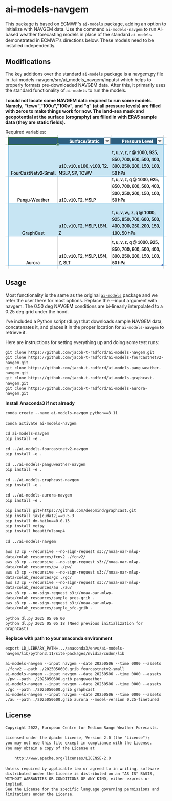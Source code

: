 # ai-models-navgem

This package is based on ECMWF's `ai-models` package, adding an option to initialize with NAVGEM data. Use the command `ai-models-navgem` to run AI-based weather forecasting models in place of the standard `ai-models` demonstrated in ECMWF's directions below. These models need to be installed independently.

## Modifications

The key additions over the standard `ai-models` package is a navgem.py file in ./ai-models-navgem/src/ai_models_navgem/inputs/ which helps to properly formats pre-downloaded NAVGEM data. After this, it primarily uses the standard functionality of `ai-models` to run the models.

**I could not locate some NAVGEM data required to run some models. Namely, "tcwv","100u","100v", and "q" (at all pressure levels) are filled with zeros to make things work for now. The land-sea mask and geopotential at the surface (orography) are filled in with ERA5 sample data (they are static fields).** 

Required variables:  
![Required Variables](screenshot.png)

## Usage

Most functionality is the same as the original [`ai-models`](https://github.com/ecmwf-lab/ai-models) package and we refer the user there for most options. Replace the --input argument with navgem. The 0.50 deg NAVGEM conditions are bi-linearly interpolated to a 0.25 deg grid under the hood.

I've included a Python script (dl.py) that downloads sample NAVGEM data, concatenates it, and places it in the proper location for `ai-models-navgem` to retrieve it.

Here are instructions for setting everything up and doing some test runs:

```
git clone https://github.com/jacob-t-radford/ai-models-navgem.git  
git clone https://github.com/jacob-t-radford/ai-models-fourcastnetv2-navgem.git  
git clone https://github.com/jacob-t-radford/ai-models-panguweather-navgem.git  
git clone https://github.com/jacob-t-radford/ai-models-graphcast-navgem.git  
git clone https://github.com/jacob-t-radford/ai-models-aurora-navgem.git  
```

**Install Anaconda3 if not already**

```
conda create --name ai-models-navgem python==3.11  

conda activate ai-models-navgem  

cd ai-models-navgem  
pip install -e .  

cd ../ai-models-fourcastnetv2-navgem  
pip install -e .  

cd ../ai-models-panguweather-navgem  
pip install -e .  

cd ../ai-models-graphcast-navgem  
pip install -e .  

cd ../ai-models-aurora-navgem  
pip install -e .  

pip install git+https://github.com/deepmind/graphcast.git  
pip install jax[cuda12]==0.5.3  
pip install dm-haiku==0.0.13  
pip install metpy  
pip install beautifulsoup4  

cd ../ai-models-navgem  

aws s3 cp --recursive --no-sign-request s3://noaa-oar-mlwp-data/colab_resources/fcnv2 ./fcnv2/  
aws s3 cp --recursive --no-sign-request s3://noaa-oar-mlwp-data/colab_resources/pw ./pw/  
aws s3 cp --recursive --no-sign-request s3://noaa-oar-mlwp-data/colab_resources/gc ./gc/  
aws s3 cp --recursive --no-sign-request s3://noaa-oar-mlwp-data/colab_resources/au ./au/  
aws s3 cp --no-sign-request s3://noaa-oar-mlwp-data/colab_resources/sample_pres.grib .
aws s3 cp --no-sign-request s3://noaa-oar-mlwp-data/colab_resources/sample_sfc.grib .

python dl.py 2025 05 06 00  
python dl.py 2025 05 05 18 (Need previous initialization for GraphCast)  
```

**Replace with path to your anaconda environment**  

```
export LD_LIBRARY_PATH=.../anaconda3/envs/ai-models-navgem/lib/python3.11/site-packages/nvidia/cudnn/lib  

ai-models-navgem --input navgem --date 20250506 --time 0000 --assets ./fcnv2 --path ./2025050600.grib fourcastnetv2-small  
ai-models-navgem --input navgem --date 20250506 --time 0000 --assets ./pw --path ./2025050600.grib panguweather  
ai-models-navgem --input navgem --date 20250506 --time 0000 --assets ./gc --path ./2025050600.grib graphcast  
ai-models-navgem --input navgem --date 20250506 --time 0000 --assets ./au --path ./2025050600.grib aurora --model-version 0.25-finetuned  
```

## License

```
Copyright 2022, European Centre for Medium Range Weather Forecasts.

Licensed under the Apache License, Version 2.0 (the "License");
you may not use this file except in compliance with the License.
You may obtain a copy of the License at

    http://www.apache.org/licenses/LICENSE-2.0

Unless required by applicable law or agreed to in writing, software
distributed under the License is distributed on an "AS IS" BASIS,
WITHOUT WARRANTIES OR CONDITIONS OF ANY KIND, either express or implied.
See the License for the specific language governing permissions and
limitations under the License.

